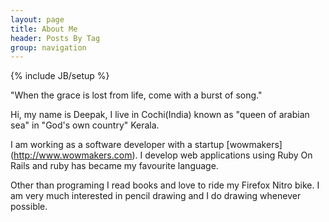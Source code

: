 ```yaml
---
layout: page
title: About Me
header: Posts By Tag
group: navigation
---
```

{% include JB/setup %}

"When the grace is lost from life, come with a burst of song."

Hi, my name is Deepak, I live in Cochi(India) known as "queen of arabian sea" in "God's own country" Kerala. 

I am working as a software developer with a startup [wowmakers] (http://www.wowmakers.com). I develop web applications using Ruby On Rails and ruby has became my favourite language.

Other than programing I read books and love to ride my Firefox Nitro bike. I am very much interested in pencil drawing and I do drawing whenever possible.
